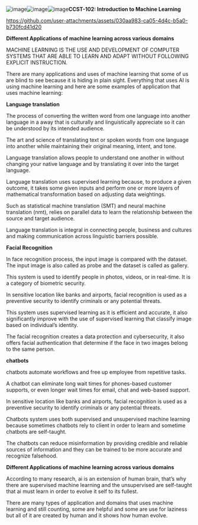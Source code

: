 ![image](https://github.com/user-attachments/assets/84a54cf9-9a77-4c53-9381-2e8d9eabc7a4)![image](https://github.com/user-attachments/assets/50290883-0065-4686-81a2-d2bf86d19e09)![image](https://github.com/user-attachments/assets/3b2abdcc-23c1-4ac7-854a-223657cb9da0)**CCST-102: Introduction to Machine Learning**

https://github.com/user-attachments/assets/030aa983-ca05-4d4c-b5a0-b730fcd41d20


**Different Applications of machine learning across various domains**

MACHINE LEARNING IS THE USE AND DEVELOPMENT OF COMPUTER SYSTEMS THAT ARE ABLE TO LEARN AND ADAPT WITHOUT FOLLOWING EXPLICIT INSTRUCTION.

There are many applications and uses of machine learning that some of us are blind to see because it is hiding in plain sight. Everything that uses AI is using machine learning and here are some examples of application that uses machine learning:


**Language translation**

The process of converting the written word from one language into another language in a away that is culturally and linguistically appreciate so it can be understood by its intended audience.

The art and science of translating text or spoken words from one language into another while maintaining their original meaning, intent, and tone.

Language translation allows people to understand one another in without changing your native language and by translating it over into the target language.

Language translation uses supervised learning because, to produce a given outcome, it takes some given inputs and perform one or more layers of mathematical transformation based on adjusting data weightings.

Such as statistical machine translation (SMT) and neural machine translation (nmt), relies on parallel data to learn the relationship between the source and target audience.

Language translation is integral in connecting people, business and cultures and making communication across linguistic barriers possible.


**Facial Recognition**

In face recognition process, the input image is compared with the dataset. The input image is also called as probe and the dataset is called as gallery.

This system is used to identify people in photos, videos, or in real-time. It is a category of biometric security.

In sensitive location like banks and airports, facial recognition is used as a preventive security to identify criminals or any potential threats. 

This system uses supervised learning as it is efficient and accurate, it also significantly improve with the use of supervised learning that classify image based on individual’s identity.

The facial recognition creates a data protection and cybersecurity, it also offers facial authentication that determine if the face in two images belong to the same person.


**chatbots**

chatbots automate workflows and free up employee from repetitive tasks.

A chatbot can eliminate long wait times for phones-based customer supports, or even longer wait times for email, chat and web-based support.

In sensitive location like banks and airports, facial recognition is used as a preventive security to identify criminals or any potential threats.

Chatbots system uses both supervised and unsupervised machine learning because sometimes chatbots rely to client in order to learn and sometime chatbots are self-taught.

The chatbots can reduce misinformation by providing credible and reliable sources of information and they can be trained to be more accurate and recognize falsehood.


**Different Applications of machine learning across various domains**

According to many research, ai is an extension of human brain, that’s why there are supervised machine learning and the unsupervised are self-taught that ai must learn in order to evolve it self to its fullest.

There are many types of application and domains that uses  machine learning and still counting, some are helpful and some are use for laziness but all of it are created by human and it shows how human evolve.



















